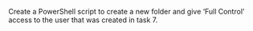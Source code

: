 Create a PowerShell script to create a new folder and give ‘Full Control’ access to the user that was created in task 7.